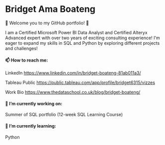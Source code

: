 # Bridget Ama Boateng

 👋 Welcome you to my GitHub portfolio! 👋

I am a Certified Microsoft Power BI Data Analyst and Certified Alteryx Advanced expert with over two years of exciting consulting experience! I'm eager to expand my skills in SQL and Python by exploring different projects and challenges! 

#### 📫 How to reach me: 

LinkedIn https://www.linkedin.com/in/bridget-boateng-81ab011a3/

Tableau Public https://public.tableau.com/app/profile/bridget6315/vizzes

Work Bio https://www.thedataschool.co.uk/blog/bridget-boateng/

#### 🔭 I’m currently working on: 

Summer of SQL portfolio (12-week SQL Learning Course)
  
#### 🌱 I’m currently learning:

Python


